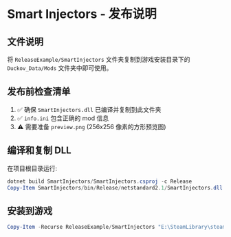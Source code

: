 # Smart Injectors - 发布说明

## 文件说明

将 `ReleaseExample/SmartInjectors` 文件夹复制到游戏安装目录下的 `Duckov_Data/Mods` 文件夹中即可使用。

## 发布前检查清单

1. ✅ 确保 `SmartInjectors.dll` 已编译并复制到此文件夹
2. ✅ `info.ini` 包含正确的 mod 信息
3. ⚠️ 需要准备 `preview.png` (256x256 像素的方形预览图)

## 编译和复制 DLL

在项目根目录运行:
```powershell
dotnet build SmartInjectors/SmartInjectors.csproj -c Release
Copy-Item SmartInjectors/bin/Release/netstandard2.1/SmartInjectors.dll ReleaseExample/SmartInjectors/
```

## 安装到游戏

```powershell
Copy-Item -Recurse ReleaseExample/SmartInjectors "E:\SteamLibrary\steamapps\common\Escape from Duckov\Duckov_Data\Mods\"
```

